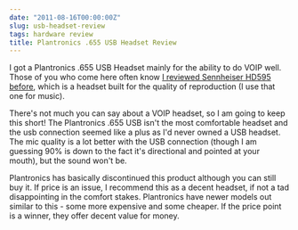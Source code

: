 ```yaml
---
date: "2011-08-16T00:00:00Z"
slug: usb-headset-review
tags: hardware review
title: Plantronics .655 USB Headset Review
---
```


I got a Plantronics .655 USB Headset mainly for the ability to do VOIP well. 
Those of you who come here often know [I reviewed Sennheiser HD595 before][Senn], 
which is a headset built for the quality of reproduction (I use that one for music).

There's not much you can say about a VOIP headset, so I am going to keep this short! 
The Plantronics .655 USB isn't the most comfortable headset and the usb connection 
seemed like a plus as I'd never owned a USB headset. The mic quality is a lot better 
with the USB connection (though I am guessing 90% is down to the fact it's directional 
and pointed at your mouth), but the sound won't be.

Plantronics has basically discontinued this product although you can still buy it. 
If price is an issue, I recommend this as a decent headset, if not a tad disappointing 
in the comfort stakes. Plantronics have newer models out similar to this - some more 
expensive and some cheaper. If the price point is a winner, they offer decent value for money.


[Senn]: http://neil.grogan.ie/2011/03/review.html
